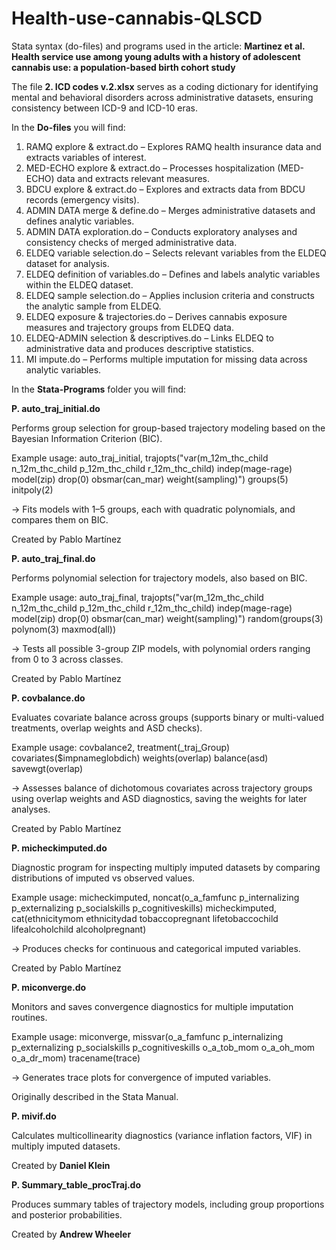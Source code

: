 # Health-use-cannabis-QLSCD

Stata syntax (do-files) and programs used in the article:
**Martinez et al. Health service use among young adults with a history of adolescent cannabis use: a population-based birth cohort study**

The file **2. ICD codes v.2.xlsx** serves as a coding dictionary for identifying mental and behavioral disorders across administrative datasets, ensuring consistency between ICD-9 and ICD-10 eras.

In the **Do-files** you will find:
1. RAMQ explore & extract.do – Explores RAMQ health insurance data and extracts variables of interest.
2. MED-ECHO explore & extract.do – Processes hospitalization (MED-ECHO) data and extracts relevant measures.
3. BDCU explore & extract.do – Explores and extracts data from BDCU records (emergency visits).
4. ADMIN DATA merge & define.do – Merges administrative datasets and defines analytic variables.
5. ADMIN DATA exploration.do – Conducts exploratory analyses and consistency checks of merged administrative data.
6. ELDEQ variable selection.do – Selects relevant variables from the ELDEQ dataset for analysis.
7. ELDEQ definition of variables.do – Defines and labels analytic variables within the ELDEQ dataset.
8. ELDEQ sample selection.do – Applies inclusion criteria and constructs the analytic sample from ELDEQ.
9. ELDEQ exposure & trajectories.do – Derives cannabis exposure measures and trajectory groups from ELDEQ data.
10. ELDEQ-ADMIN selection & descriptives.do – Links ELDEQ to administrative data and produces descriptive statistics.
11. MI impute.do – Performs multiple imputation for missing data across analytic variables.

In the **Stata-Programs** folder you will find:

**P. auto\_traj\_initial.do**

Performs group selection for group-based trajectory modeling based on the Bayesian Information Criterion (BIC).

Example usage:
    auto_traj_initial, trajopts("var(m_12m_thc_child n_12m_thc_child p_12m_thc_child r_12m_thc_child) indep(mage-rage) model(zip) drop(0) obsmar(can_mar) weight(sampling)") groups(5) initpoly(2)

→ Fits models with 1–5 groups, each with quadratic polynomials, and compares them on BIC.

Created by Pablo Martínez

**P. auto\_traj\_final.do**

Performs polynomial selection for trajectory models, also based on BIC.

Example usage:
    auto_traj_final, trajopts("var(m_12m_thc_child n_12m_thc_child p_12m_thc_child r_12m_thc_child) indep(mage-rage) model(zip) drop(0) obsmar(can_mar) weight(sampling)") random(groups(3) polynom(3) maxmod(all))

→ Tests all possible 3-group ZIP models, with polynomial orders ranging from 0 to 3 across classes.

Created by Pablo Martínez

**P. covbalance.do**

Evaluates covariate balance across groups (supports binary or multi-valued treatments, overlap weights and ASD checks).

Example usage:
    covbalance2, treatment(_traj_Group) covariates($impnameglobdich) weights(overlap) balance(asd) savewgt(overlap)

→ Assesses balance of dichotomous covariates across trajectory groups using overlap weights and ASD diagnostics, saving the weights for later analyses.

Created by Pablo Martínez

**P. micheckimputed.do**

Diagnostic program for inspecting multiply imputed datasets by comparing distributions of imputed vs observed values.

Example usage:
    micheckimputed, noncat(o_a_famfunc p_internalizing p_externalizing p_socialskills p_cognitiveskills)
    micheckimputed, cat(ethnicitymom ethnicitydad tobaccopregnant lifetobaccochild lifealcoholchild alcoholpregnant)

→ Produces checks for continuous and categorical imputed variables.

Created by Pablo Martínez

**P. miconverge.do**

Monitors and saves convergence diagnostics for multiple imputation routines.

Example usage:
    miconverge, missvar(o_a_famfunc p_internalizing p_externalizing p_socialskills p_cognitiveskills o_a_tob_mom o_a_oh_mom o_a_dr_mom) tracename(trace)

→ Generates trace plots for convergence of imputed variables.

Originally described in the Stata Manual.

**P. mivif.do**

Calculates multicollinearity diagnostics (variance inflation factors, VIF) in multiply imputed datasets.

Created by **Daniel Klein**

**P. Summary_table_procTraj.do**

Produces summary tables of trajectory models, including group proportions and posterior probabilities.

Created by **Andrew Wheeler**
